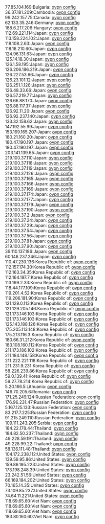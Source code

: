 77.85.104.169:Bulgaria: [ovpn config](vpn/77_85_104_169.ovpn)  
36.37.181.209:Cambodia: [ovpn config](vpn/36_37_181_209.ovpn)  
99.242.157.75:Canada: [ovpn config](vpn/99_242_157_75.ovpn)  
62.133.35.246:Germany: [ovpn config](vpn/62_133_35_246.ovpn)  
188.6.217.206:Hungary: [ovpn config](vpn/188_6_217_206.ovpn)  
112.69.221.114:Japan: [ovpn config](vpn/112_69_221_114.ovpn)  
113.158.224.102:Japan: [ovpn config](vpn/113_158_224_102.ovpn)  
118.108.2.63:Japan: [ovpn config](vpn/118_108_2_63.ovpn)  
118.18.210.60:Japan: [ovpn config](vpn/118_18_210_60.ovpn)  
124.96.131.63:Japan: [ovpn config](vpn/124_96_131_63.ovpn)  
125.14.18.30:Japan: [ovpn config](vpn/125_14_18_30.ovpn)  
126.1.58.195:Japan: [ovpn config](vpn/126_1_58_195.ovpn)  
126.206.186.219:Japan: [ovpn config](vpn/126_206_186_219.ovpn)  
126.227.53.66:Japan: [ovpn config](vpn/126_227_53_66.ovpn)  
126.23.101.12:Japan: [ovpn config](vpn/126_23_101_12.ovpn)  
126.251.1.126:Japan: [ovpn config](vpn/126_251_1_126.ovpn)  
126.48.33.66:Japan: [ovpn config](vpn/126_48_33_66.ovpn)  
126.57.219.77:Japan: [ovpn config](vpn/126_57_219_77.ovpn)  
126.66.88.170:Japan: [ovpn config](vpn/126_66_88_170.ovpn)  
126.88.117.37:Japan: [ovpn config](vpn/126_88_117_37.ovpn)  
126.92.11.20:Japan: [ovpn config](vpn/126_92_11_20.ovpn)  
126.92.237.140:Japan: [ovpn config](vpn/126_92_237_140.ovpn)  
133.32.158.62:Japan: [ovpn config](vpn/133_32_158_62.ovpn)  
147.192.55.99:Japan: [ovpn config](vpn/147_192_55_99.ovpn)  
153.169.165.207:Japan: [ovpn config](vpn/153_169_165_207.ovpn)  
180.21.160.20:Japan: [ovpn config](vpn/180_21_160_20.ovpn)  
180.47.190.197:Japan: [ovpn config](vpn/180_47_190_197.ovpn)  
180.47.190.197:Japan: [ovpn config](vpn/180_47_190_197.ovpn)  
203.141.139.65:Japan: [ovpn config](vpn/203_141_139_65.ovpn)  
219.100.37.110:Japan: [ovpn config](vpn/219_100_37_110.ovpn)  
219.100.37.118:Japan: [ovpn config](vpn/219_100_37_118.ovpn)  
219.100.37.119:Japan: [ovpn config](vpn/219_100_37_119.ovpn)  
219.100.37.126:Japan: [ovpn config](vpn/219_100_37_126.ovpn)  
219.100.37.165:Japan: [ovpn config](vpn/219_100_37_165.ovpn)  
219.100.37.166:Japan: [ovpn config](vpn/219_100_37_166.ovpn)  
219.100.37.169:Japan: [ovpn config](vpn/219_100_37_169.ovpn)  
219.100.37.174:Japan: [ovpn config](vpn/219_100_37_174.ovpn)  
219.100.37.177:Japan: [ovpn config](vpn/219_100_37_177.ovpn)  
219.100.37.179:Japan: [ovpn config](vpn/219_100_37_179.ovpn)  
219.100.37.190:Japan: [ovpn config](vpn/219_100_37_190.ovpn)  
219.100.37.2:Japan: [ovpn config](vpn/219_100_37_2.ovpn)  
219.100.37.24:Japan: [ovpn config](vpn/219_100_37_24.ovpn)  
219.100.37.29:Japan: [ovpn config](vpn/219_100_37_29.ovpn)  
219.100.37.54:Japan: [ovpn config](vpn/219_100_37_54.ovpn)  
219.100.37.56:Japan: [ovpn config](vpn/219_100_37_56.ovpn)  
219.100.37.81:Japan: [ovpn config](vpn/219_100_37_81.ovpn)  
219.100.37.90:Japan: [ovpn config](vpn/219_100_37_90.ovpn)  
39.110.137.186:Japan: [ovpn config](vpn/39_110_137_186.ovpn)  
60.148.237.246:Japan: [ovpn config](vpn/60_148_237_246.ovpn)  
110.47.230.136:Korea Republic of: [ovpn config](vpn/110_47_230_136.ovpn)  
112.157.174.30:Korea Republic of: [ovpn config](vpn/112_157_174_30.ovpn)  
112.163.34.35:Korea Republic of: [ovpn config](vpn/112_163_34_35.ovpn)  
112.164.197.7:Korea Republic of: [ovpn config](vpn/112_164_197_7.ovpn)  
113.199.2.33:Korea Republic of: [ovpn config](vpn/113_199_2_33.ovpn)  
118.44.177.109:Korea Republic of: [ovpn config](vpn/118_44_177_109.ovpn)  
119.201.4.52:Korea Republic of: [ovpn config](vpn/119_201_4_52.ovpn)  
119.206.181.90:Korea Republic of: [ovpn config](vpn/119_206_181_90.ovpn)  
121.129.0.113:Korea Republic of: [ovpn config](vpn/121_129_0_113.ovpn)  
121.129.205.146:Korea Republic of: [ovpn config](vpn/121_129_205_146.ovpn)  
121.173.146.103:Korea Republic of: [ovpn config](vpn/121_173_146_103.ovpn)  
121.173.146.103:Korea Republic of: [ovpn config](vpn/121_173_146_103.ovpn)  
125.143.188.126:Korea Republic of: [ovpn config](vpn/125_143_188_126.ovpn)  
175.205.113.148:Korea Republic of: [ovpn config](vpn/175_205_113_148.ovpn)  
175.213.116.3:Korea Republic of: [ovpn config](vpn/175_213_116_3.ovpn)  
180.66.31.212:Korea Republic of: [ovpn config](vpn/180_66_31_212.ovpn)  
183.108.160.112:Korea Republic of: [ovpn config](vpn/183_108_160_112.ovpn)  
211.173.186.102:Korea Republic of: [ovpn config](vpn/211_173_186_102.ovpn)  
211.184.148.158:Korea Republic of: [ovpn config](vpn/211_184_148_158.ovpn)  
211.222.221.118:Korea Republic of: [ovpn config](vpn/211_222_221_118.ovpn)  
211.231.9.231:Korea Republic of: [ovpn config](vpn/211_231_9_231.ovpn)  
58.226.239.86:Korea Republic of: [ovpn config](vpn/58_226_239_86.ovpn)  
59.0.139.41:Korea Republic of: [ovpn config](vpn/59_0_139_41.ovpn)  
59.27.78.214:Korea Republic of: [ovpn config](vpn/59_27_78_214.ovpn)  
5.20.166.5:Lithuania: [ovpn config](vpn/5_20_166_5.ovpn)  
146.70.205.6:Romania: [ovpn config](vpn/146_70_205_6.ovpn)  
171.25.249.124:Russian Federation: [ovpn config](vpn/171_25_249_124.ovpn)  
176.96.231.47:Russian Federation: [ovpn config](vpn/176_96_231_47.ovpn)  
5.167.125.133:Russian Federation: [ovpn config](vpn/5_167_125_133.ovpn)  
83.217.7.225:Russian Federation: [ovpn config](vpn/83_217_7_225.ovpn)  
91.215.249.110:Russian Federation: [ovpn config](vpn/91_215_249_110.ovpn)  
109.111.243.205:Serbia: [ovpn config](vpn/109_111_243_205.ovpn)  
184.22.178.44:Thailand: [ovpn config](vpn/184_22_178_44.ovpn)  
184.82.50.237:Thailand: [ovpn config](vpn/184_82_50_237.ovpn)  
49.228.59.191:Thailand: [ovpn config](vpn/49_228_59_191.ovpn)  
49.228.99.22:Thailand: [ovpn config](vpn/49_228_99_22.ovpn)  
58.136.111.48:Thailand: [ovpn config](vpn/58_136_111_48.ovpn)  
104.172.238.112:United States: [ovpn config](vpn/104_172_238_112.ovpn)  
139.59.95.86:United States: [ovpn config](vpn/139_59_95_86.ovpn)  
159.89.195.223:United States: [ovpn config](vpn/159_89_195_223.ovpn)  
173.198.248.39:United States: [ovpn config](vpn/173_198_248_39.ovpn)  
23.242.51.56:United States: [ovpn config](vpn/23_242_51_56.ovpn)  
66.169.184.202:United States: [ovpn config](vpn/66_169_184_202.ovpn)  
70.165.14.35:United States: [ovpn config](vpn/70_165_14_35.ovpn)  
73.109.85.237:United States: [ovpn config](vpn/73_109_85_237.ovpn)  
74.64.11.221:United States: [ovpn config](vpn/74_64_11_221.ovpn)  
118.69.65.60:Viet Nam: [ovpn config](vpn/118_69_65_60.ovpn)  
118.69.65.60:Viet Nam: [ovpn config](vpn/118_69_65_60.ovpn)  
118.69.65.60:Viet Nam: [ovpn config](vpn/118_69_65_60.ovpn)  
183.80.160.60:Viet Nam: [ovpn config](vpn/183_80_160_60.ovpn)  
